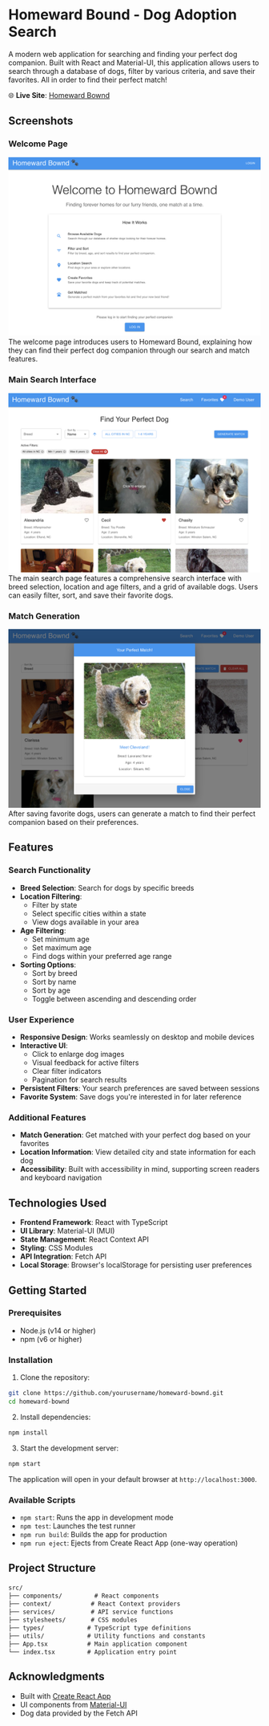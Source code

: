 # Homeward Bound - Dog Adoption Search

A modern web application for searching and finding your perfect dog companion. Built with React and Material-UI, this application allows users to search through a database of dogs, filter by various criteria, and save their favorites. All in order to find their perfect match!

🌐 **Live Site**: [Homeward Bownd](http://johnallanhinds.com/Homeward-Bownd/)

## Screenshots

### Welcome Page
![Welcome Page](public/HomewardBownd1.png)
The welcome page introduces users to Homeward Bound, explaining how they can find their perfect dog companion through our search and match features.

### Main Search Interface
![Main Search Interface](public/HomewardBownd2.png)
The main search page features a comprehensive search interface with breed selection, location and age filters, and a grid of available dogs. Users can easily filter, sort, and save their favorite dogs.

### Match Generation
![Match Generation](public/HomewardBownd3.png)
After saving favorite dogs, users can generate a match to find their perfect companion based on their preferences.

## Features

### Search Functionality
- **Breed Selection**: Search for dogs by specific breeds
- **Location Filtering**: 
  - Filter by state
  - Select specific cities within a state
  - View dogs available in your area
- **Age Filtering**:
  - Set minimum age
  - Set maximum age
  - Find dogs within your preferred age range
- **Sorting Options**:
  - Sort by breed
  - Sort by name
  - Sort by age
  - Toggle between ascending and descending order

### User Experience
- **Responsive Design**: Works seamlessly on desktop and mobile devices
- **Interactive UI**:
  - Click to enlarge dog images
  - Visual feedback for active filters
  - Clear filter indicators
  - Pagination for search results
- **Persistent Filters**: Your search preferences are saved between sessions
- **Favorite System**: Save dogs you're interested in for later reference

### Additional Features
- **Match Generation**: Get matched with your perfect dog based on your favorites
- **Location Information**: View detailed city and state information for each dog
- **Accessibility**: Built with accessibility in mind, supporting screen readers and keyboard navigation

## Technologies Used

- **Frontend Framework**: React with TypeScript
- **UI Library**: Material-UI (MUI)
- **State Management**: React Context API
- **Styling**: CSS Modules
- **API Integration**: Fetch API
- **Local Storage**: Browser's localStorage for persisting user preferences

## Getting Started

### Prerequisites
- Node.js (v14 or higher)
- npm (v6 or higher)

### Installation

1. Clone the repository:
```bash
git clone https://github.com/yourusername/homeward-bownd.git
cd homeward-bownd
```

2. Install dependencies:
```bash
npm install
```

3. Start the development server:
```bash
npm start
```

The application will open in your default browser at `http://localhost:3000`.

### Available Scripts

- `npm start`: Runs the app in development mode
- `npm test`: Launches the test runner
- `npm run build`: Builds the app for production
- `npm run eject`: Ejects from Create React App (one-way operation)

## Project Structure

```
src/
├── components/         # React components
├── context/           # React Context providers
├── services/          # API service functions
├── stylesheets/       # CSS modules
├── types/            # TypeScript type definitions
├── utils/            # Utility functions and constants
├── App.tsx           # Main application component
└── index.tsx         # Application entry point
```

## Acknowledgments

- Built with [Create React App](https://github.com/facebook/create-react-app)
- UI components from [Material-UI](https://mui.com/)
- Dog data provided by the Fetch API
